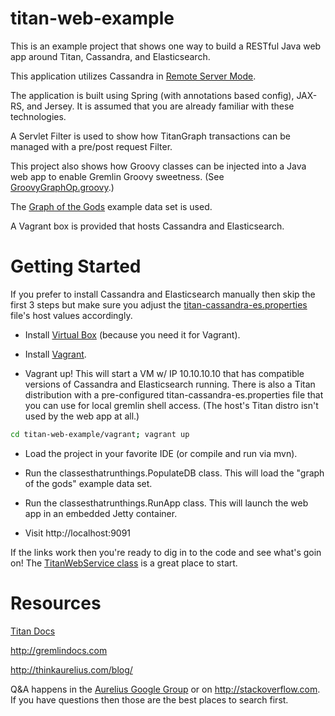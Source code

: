 titan-web-example
=================
This is an example project that shows one way to build a RESTful Java web app around Titan, Cassandra, and Elasticsearch.

This application utilizes Cassandra in [Remote Server Mode](http://s3.thinkaurelius.com/docs/titan/0.5.0/cassandra.html#_remote_server_mode).

The application is built using Spring (with annotations based config), JAX-RS, and Jersey. It is assumed that you are already familiar with these technologies.

A Servlet Filter is used to show how TitanGraph transactions can be managed with a pre/post request Filter.

This project also shows how Groovy classes can be injected into a Java web app to enable Gremlin Groovy sweetness. (See [GroovyGraphOp.groovy](src/main/groovy/com/thinkaurelius/titan/webexample/GroovyGraphOp.groovy).)

The [Graph of the Gods](http://s3.thinkaurelius.com/docs/titan/0.5.0-SNAPSHOT/getting-started.html) example data set is used.

A Vagrant box is provided that hosts Cassandra and Elasticsearch.

Getting Started
===============

If you prefer to install Cassandra and Elasticsearch manually then skip the first 3 steps but make sure you adjust the [titan-cassandra-es.properties](src/main/resources/titan-web-example/config/titan-cassandra-es.properties) file's host values accordingly.

- Install [Virtual Box](https://www.virtualbox.org/wiki/Downloads) (because you need it for Vagrant).

- Install [Vagrant](https://docs.vagrantup.com/v2/installation/).

- Vagrant up! This will start a VM w/ IP 10.10.10.10 that has compatible versions of Cassandra and Elasticsearch running. There is also a Titan distribution with a pre-configured titan-cassandra-es.properties file that you can use for local gremlin shell access. (The host's Titan distro isn't used by the web app at all.)
```bash
cd titan-web-example/vagrant; vagrant up
```
- Load the project in your favorite IDE (or compile and run via mvn).

- Run the classesthatrunthings.PopulateDB class. This will load the "graph of the gods" example data set.

- Run the classesthatrunthings.RunApp class. This will launch the web app in an embedded Jetty container.

- Visit http://localhost:9091

If the links work then you're ready to dig in to the code and see what's goin on! The [TitanWebService class](src/main/java/com/thinkaurelius/titan/webexample/TitanWebService.java) is a great place to start.

Resources
=========

[Titan Docs](http://s3.thinkaurelius.com/docs/titan/0.5.0-SNAPSHOT/)

http://gremlindocs.com

http://thinkaurelius.com/blog/

Q&A happens in the [Aurelius Google Group](https://groups.google.com/forum/#!forum/aureliusgraphs) or on http://stackoverflow.com. If you have questions then those are the best places to search first.
